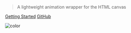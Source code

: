 
> A lightweight animation wrapper for the HTML canvas

[Getting Started](#v4js)
[GitHub](https://github.com/rainflame/v4.js/)


![color](#000)
